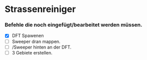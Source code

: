 # Strassenreiniger

### Befehle die noch eingefügt/bearbeitet werden müssen.
- [x] DFT Spawenen 
- [ ] Sweeper dran mappen.
- [ ] /Sweeper hinten an der DFT.
- [ ] 3 Gebiete erstellen.
